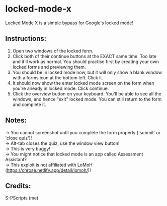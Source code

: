 # locked-mode-x
Locked Mode X is a simple bypass for Google's locked mode!

## Instructions:
1. Open two windows of the locked form.
2. Click both of their continue buttons at the EXACT same time. Too late and it'll work as normal. You should practise first by creating your own locked forms and previewing them.
3. You should be in locked mode now, but it will only show a blank window with a forms icon at the bottom left. Click it.
4. It should now show the enter locked mode screen on the form when you're already in locked mode. Click continue.
5. Click the overview button on your keyboard. You'll be able to see all the windows, and hence "exit" locked mode. You can still return to the form and complete it.

## Notes:
-> You cannot screenshot until you complete the form properly ('submit' or 'close quiz')!<br>
-> Alt-tab closes the quiz, use the window view button!<br>
-> This is very buggy! <br>
-> You might notice that locked mode is an app called Assessment Assistant? <br>
-> This exploit is not affiliated with LoMoH (https://chrose.netlify.app/detail/lomoh/)!

## Credits:
S-PScripts (me)
